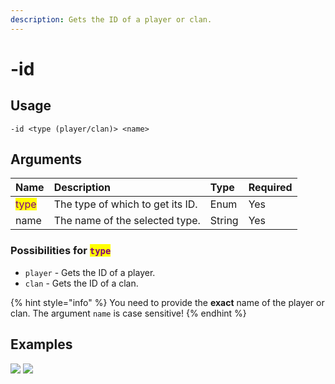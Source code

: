 ```yaml
---
description: Gets the ID of a player or clan.
---
```


# -id

## Usage
```
-id <type (player/clan)> <name>
```

## Arguments
Name | Description | Type | Required
:-- | :-- | :-- | :--
<mark style="color:purple">type</mark> | The type of which to get its ID. | Enum | Yes
name | The name of the selected type. | String | Yes

### Possibilities for <mark style="color:purple">`type`</mark>
- `player` - Gets the ID of a player.
- `clan` - Gets the ID of a clan.

{% hint style="info" %}
You need to provide the **exact** name of the player or clan. The argument `name` is case sensitive!
{% endhint %}

## Examples
![](https://user-images.githubusercontent.com/111157596/258177993-69b27ae6-25ab-44fa-b95b-500e9f62abc0.png)
![](https://user-images.githubusercontent.com/111157596/258178024-2fede23f-9a4d-481e-a3c5-87fb35b03be8.png)
